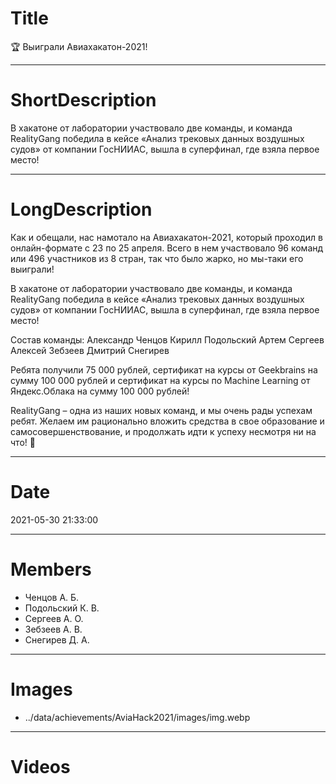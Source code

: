 # Title

🏆 Выиграли Авиахакатон-2021!

---

# ShortDescription

В хакатоне от лаборатории участвовало две команды, и команда RealityGang победила в кейсе «Анализ трековых данных
воздушных судов» от компании ГосНИИАС, вышла в суперфинал, где взяла первое место!

---

# LongDescription

Как и обещали, нас намотало на Авиахакатон-2021, который проходил в онлайн-формате с 23 по 25 апреля. Всего в нем
участвовало 96 команд или 496 участников из 8 стран, так что было жарко, но мы-таки его выиграли!

В хакатоне от лаборатории участвовало две команды, и команда RealityGang победила в кейсе «Анализ трековых данных
воздушных судов» от компании ГосНИИАС, вышла в суперфинал, где взяла первое место!

Состав команды:
Александр Ченцов
Кирилл Подольский
Артем Сергеев
Алексей Зебзеев
Дмитрий Снегирев

Ребята получили 75 000 рублей, сертификат на курсы от Geekbrains на сумму 100 000 рублей и сертификат на курсы по
Machine Learning от Яндекс.Облака на сумму 100 000 рублей!

RealityGang – одна из наших новых команд, и мы очень рады успехам ребят. Желаем им рационально вложить средства в свое
образование и самосовершенствование, и продолжать идти к успеху несмотря ни на что! 🤗

---

# Date

2021-05-30 21:33:00

---

# Members

- Ченцов А. Б.
- Подольский К. В.
- Сергеев А. О.
- Зебзеев А. В.
- Снегирев Д. А.

---

# Images

- ../data/achievements/AviaHack2021/images/img.webp

---

# Videos
